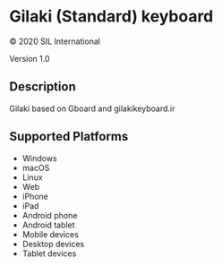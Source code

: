Gilaki (Standard) keyboard
===============

© 2020 SIL International

Version 1.0

Description
-----------

Gilaki based on Gboard and gilakikeyboard.ir


Supported Platforms
-------------------
 * Windows
 * macOS
 * Linux
 * Web
 * iPhone
 * iPad
 * Android phone
 * Android tablet
 * Mobile devices
 * Desktop devices
 * Tablet devices

